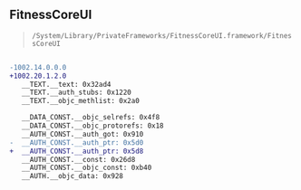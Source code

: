 ## FitnessCoreUI

> `/System/Library/PrivateFrameworks/FitnessCoreUI.framework/FitnessCoreUI`

```diff

-1002.14.0.0.0
+1002.20.1.2.0
   __TEXT.__text: 0x32ad4
   __TEXT.__auth_stubs: 0x1220
   __TEXT.__objc_methlist: 0x2a0

   __DATA_CONST.__objc_selrefs: 0x4f8
   __DATA_CONST.__objc_protorefs: 0x18
   __AUTH_CONST.__auth_got: 0x910
-  __AUTH_CONST.__auth_ptr: 0x5d0
+  __AUTH_CONST.__auth_ptr: 0x5d8
   __AUTH_CONST.__const: 0x26d8
   __AUTH_CONST.__objc_const: 0xb40
   __AUTH.__objc_data: 0x928

```
